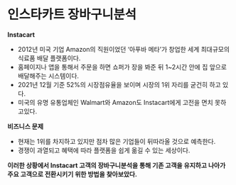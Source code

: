 # 인스타카트 장바구니분석
**Instacart**
- 2012년 미국 기업 Amazon의 직원이었던 ‘아푸바 메타’가 창업한 세계 최대규모의 식료품 배달 플랫폼이다.
- 홈페이지나 앱을 통해서 주문을 하면 쇼퍼가 장을 봐준 뒤 1~2시간 안에 집 앞으로 배달해주는 시스템이다.
- 2021년 12월 기준 52%의 시장점유율을 보이며 시장의 1위 자리를 굳건히 하고 있다. 
- 미국의 유명 유통업체인 Walmart와 Amazon도 Instacart에게 고전을 면치 못하고있다.

**비즈니스 문제**
- 현재는 1위를 차지하고 있지만 점차 많은 기업들이 뒤따라올 것으로 예측한다.
- 경쟁이 과열되고 혜택에 따라 플랫폼을 쉽게 옮길 수 있는 세상이다.

**이러한 상황에서 Instacart 고객의 장바구니분석을 통해 기존 고객을 유지하고 나아가 주요 고객으로 전환시키기 위한 방법을 찾아보았다.**
